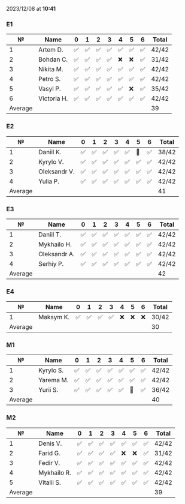 2023/12/08 at **10:41**
### E1
|№|Name|0|1|2|3|4|5|6|Total|
|-----|-----|-----|-----|-----|-----|-----|-----|-----|-----|
|1|Artem D.|✅|✅|✅|✅|✅|✅|✅|42/42|
|2|Bohdan C.|✅|✅|✅|✅|❌|❌|✅|31/42|
|3|Nikita M.|✅|✅|✅|✅|✅|✅|✅|42/42|
|4|Petro S.|✅|✅|✅|✅|✅|✅|✅|42/42|
|5|Vasyl P.|✅|✅|✅|✅|✅|❌|✅|35/42|
|6|Victoria H.|✅|✅|✅|✅|✅|✅|✅|42/42|
|Average|||||||||39|
### E2
|№|Name|0|1|2|3|4|5|6|Total|
|-----|-----|-----|-----|-----|-----|-----|-----|-----|-----|
|1|Daniil K.|✅|✅|✅|✅|✅|🔄|✅|38/42|
|2|Kyrylo V.|✅|✅|✅|✅|✅|✅|✅|42/42|
|3|Oleksandr V.|✅|✅|✅|✅|✅|✅|✅|42/42|
|4|Yulia P.|✅|✅|✅|✅|✅|✅|✅|42/42|
|Average|||||||||41|
### E3
|№|Name|0|1|2|3|4|5|6|Total|
|-----|-----|-----|-----|-----|-----|-----|-----|-----|-----|
|1|Daniil T.|✅|✅|✅|✅|✅|✅|✅|42/42|
|2|Mykhailo H.|✅|✅|✅|✅|✅|✅|✅|42/42|
|3|Oleksandr A.|✅|✅|✅|✅|✅|✅|✅|42/42|
|4|Serhiy P.|✅|✅|✅|✅|✅|✅|✅|42/42|
|Average|||||||||42|
### E4
|№|Name|0|1|2|3|4|5|6|Total|
|-----|-----|-----|-----|-----|-----|-----|-----|-----|-----|
|1|Maksym K.|✅|✅|✅|✅|❌|❌|❌|30/42|
|Average|||||||||30|
### M1
|№|Name|0|1|2|3|4|5|6|Total|
|-----|-----|-----|-----|-----|-----|-----|-----|-----|-----|
|1|Kyrylo S.|✅|✅|✅|✅|✅|✅|✅|42/42|
|2|Yarema M.|✅|✅|✅|✅|✅|✅|✅|42/42|
|3|Yurii S.|✅|✅|✅|✅|✅|🔄|✅|36/42|
|Average|||||||||40|
### M2
|№|Name|0|1|2|3|4|5|6|Total|
|-----|-----|-----|-----|-----|-----|-----|-----|-----|-----|
|1|Denis V.|✅|✅|✅|✅|✅|✅|✅|42/42|
|2|Farid G.|✅|✅|✅|✅|❌|❌|✅|31/42|
|3|Fedir V.|✅|✅|✅|✅|✅|✅|✅|42/42|
|4|Mykhailo R.|✅|✅|✅|✅|✅|✅|✅|42/42|
|5|Vitalii S.|✅|✅|✅|✅|✅|✅|✅|42/42|
|Average|||||||||39|
